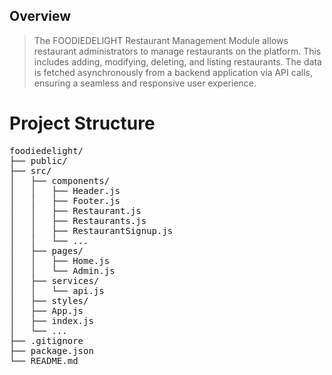 ## Overview

> The FOODIEDELIGHT Restaurant Management Module allows restaurant administrators to manage restaurants on the platform. This includes adding, modifying, deleting, and listing restaurants. The data is fetched asynchronously from a backend application via API calls, ensuring a seamless and responsive user experience.

# Project Structure
<pre>
foodiedelight/
├── public/
├── src/
│   ├── components/
│   │   ├── Header.js
│   │   ├── Footer.js
│   │   ├── Restaurant.js
│   │   ├── Restaurants.js
│   │   ├── RestaurantSignup.js
│   │   └── ...
│   ├── pages/
│   │   ├── Home.js
│   │   └── Admin.js
│   ├── services/
│   │   └── api.js
│   ├── styles/
│   ├── App.js
│   ├── index.js
│   └── ...
├── .gitignore
├── package.json
└── README.md
</pre>